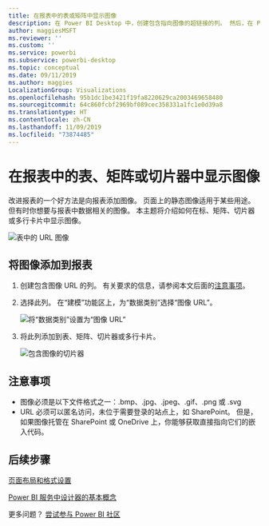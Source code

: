 ```yaml
---
title: 在报表中的表或矩阵中显示图像
description: 在 Power BI Desktop 中，创建包含指向图像的超链接的列。 然后，在 Power BI Desktop 或 Power BI 服务中，将这些超链接添加到报告表、矩阵、切片器或多行卡片，以显示图像。
author: maggiesMSFT
ms.reviewer: ''
ms.custom: ''
ms.service: powerbi
ms.subservice: powerbi-desktop
ms.topic: conceptual
ms.date: 09/11/2019
ms.author: maggies
LocalizationGroup: Visualizations
ms.openlocfilehash: 95b1dc1be3421f19fa8220629ca2003469658480
ms.sourcegitcommit: 64c860fcbf2969bf089cec358331a1fc1e0d39a8
ms.translationtype: HT
ms.contentlocale: zh-CN
ms.lasthandoff: 11/09/2019
ms.locfileid: "73874485"
---
```

# <a name="display-images-in-a-table-matrix-or-slicer-in-a-report"></a>在报表中的表、矩阵或切片器中显示图像

改进报表的一个好方法是向报表添加图像。 页面上的静态图像适用于某些用途。 但有时你想要与报表中数据相关的图像。 本主题将介绍如何在标、矩阵、切片器或多行卡片中显示图像。 

![表中的 URL 图像](media/power-bi-images-tables/power-bi-url-images-table.png)

## <a name="add-images-to-your-report"></a>将图像添加到报表

1. 创建包含图像 URL 的列。 有关要求的信息，请参阅本文后面的[注意事项](#considerations)。

1. 选择此列。 在“建模”功能区上，为“数据类别”选择“图像 URL”。   

    ![将“数据类别”设置为“图像 URL”](media/power-bi-images-tables/power-bi-set-url-image.png)

1. 将此列添加到表、矩阵、切片器或多行卡片。

    ![包含图像的切片器](media/power-bi-images-tables/power-bi-url-images-slicer.png)

## <a name="considerations"></a>注意事项

- 图像必须是以下文件格式之一：.bmp、.jpg、.jpeg、.gif、.png 或 .svg
- URL 必须可以匿名访问，未位于需要登录的站点上，如 SharePoint。 但是，如果图像托管在 SharePoint 或 OneDrive 上，你能够获取直接指向它们的嵌入代码。 


## <a name="next-steps"></a>后续步骤

[页面布局和格式设置](/learn/modules/visuals-in-power-bi/12-formatting)

[Power BI 服务中设计器的基本概念](service-basic-concepts.md)

更多问题？ [尝试参与 Power BI 社区](https://community.powerbi.com/)

